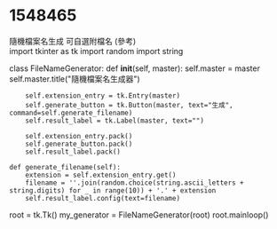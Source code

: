 # 1548465
隨機檔案名生成 可自選附檔名   (參考)    
import tkinter as tk
import random
import string

class FileNameGenerator:
    def __init__(self, master):
        self.master = master
        self.master.title("隨機檔案名生成器")

        self.extension_entry = tk.Entry(master)
        self.generate_button = tk.Button(master, text="生成", command=self.generate_filename)
        self.result_label = tk.Label(master, text="")

        self.extension_entry.pack()
        self.generate_button.pack()
        self.result_label.pack()

    def generate_filename(self):
        extension = self.extension_entry.get()
        filename = ''.join(random.choice(string.ascii_letters + string.digits) for _ in range(10)) + '.' + extension
        self.result_label.config(text=filename)

root = tk.Tk()
my_generator = FileNameGenerator(root)
root.mainloop()
